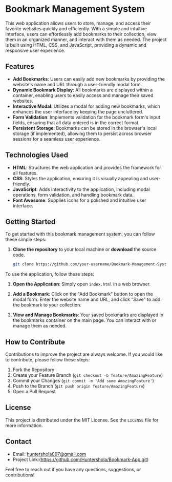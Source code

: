 # Bookmark Management System

This web application allows users to store, manage, and access their favorite websites quickly and efficiently. With a simple and intuitive interface, users can effortlessly add bookmarks to their collection, view them in an organized manner, and interact with them as needed. The project is built using HTML, CSS, and JavaScript, providing a dynamic and responsive user experience.

## Features

- **Add Bookmarks**: Users can easily add new bookmarks by providing the website's name and URL through a user-friendly modal form.
- **Dynamic Bookmark Display**: All bookmarks are displayed within a container, enabling users to easily access and manage their saved websites.
- **Interactive Modal**: Utilizes a modal for adding new bookmarks, which enhances the user interface by keeping the page uncluttered.
- **Form Validation**: Implements validation for the bookmark form's input fields, ensuring that all data entered is in the correct format.
- **Persistent Storage**: Bookmarks can be stored in the browser's local storage (if implemented), allowing them to persist across browser sessions for a seamless user experience.

## Technologies Used

- **HTML**: Structures the web application and provides the framework for all features.
- **CSS**: Styles the application, ensuring it is visually appealing and user-friendly.
- **JavaScript**: Adds interactivity to the application, including modal operations, form validation, and handling bookmark data.
- **Font Awesome**: Supplies icons for a polished and intuitive user interface.

## Getting Started

To get started with this bookmark management system, you can follow these simple steps:

1. **Clone the repository** to your local machine or **download** the source code.
   ```bash
   git clone https://github.com/your-username/Bookmark-Management-System.git


To use the application, follow these steps:

1. **Open the Application**: Simply open `index.html` in a web browser.

2. **Add a Bookmark**: Click on the "Add Bookmark" button to open the modal form. Enter the website name and URL, and click "Save" to add the bookmark to your collection.

3. **View and Manage Bookmarks**: Your saved bookmarks are displayed in the bookmarks container on the main page. You can interact with or manage them as needed.

## How to Contribute

Contributions to improve the project are always welcome. If you would like to contribute, please follow these steps:

1. Fork the Repository
2. Create your Feature Branch (`git checkout -b feature/AmazingFeature`)
3. Commit your Changes (`git commit -m 'Add some AmazingFeature'`)
4. Push to the Branch (`git push origin feature/AmazingFeature`)
5. Open a Pull Request

## License

This project is distributed under the MIT License. See the `LICENSE` file for more information.

## Contact

- Email: huntershola007@gmail.com
- Project Link:(https://github.com/Huntershola/Bookmark-App.git)

Feel free to reach out if you have any questions, suggestions, or contributions!
